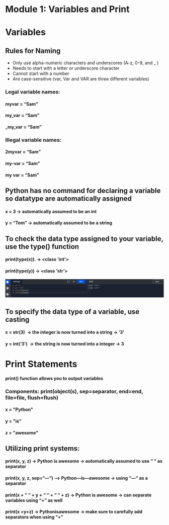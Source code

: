 # Module 1: Variables and Print


# Variables

## Rules for Naming
* Only use alpha-numeric characters and underscores (A-z, 0-9, and _ )
* Needs to start with a letter or underscore character
* Cannot start with a number
* Are case-sensitive (var, Var and VAR are three different variables)

### Legal variable names:
#### myvar = “Sam”
#### my_var = “Sam”
#### _my_var = “Sam”

### Illegal variable names:
#### 2myvar = “Sam”
#### my-var = “Sam”
#### my var = “Sam”

## **Python has no command for declaring a variable so datatype are automatically assigned**

#### x = 3 -> automatically assumed to be an int
#### y = “Tom” -> automatically assumed to be a string

## **To check the data type assigned to your variable, use the type() function**

#### print(type(x)).  -> <class 'int'>
#### print(type(y))  -> <class ‘str’>

<img src="https://github.com/anorris25/BeginnerCSManual/blob/main/Images/checkDataType.png" alt="app store" width="800"/>

## **To specify the data type of a variable, use casting**

#### x = str(3)  -> the integer is now turned into a string -> ‘3’
#### y = int(‘3’)  -> the string is now turned into a integer -> 3

# Print Statements

#### **print() function allows you to output variables**

### Components: print(object(s), sep=separator, end=end, file=file, flush=flush)

#### x = "Python"
#### y = "is"
#### z = "awesome"

## **Utilizing print systems:**
#### print(x, y, z)   -> Python is awesome -> automatically assumed to use “ “ as separator
#### print(x, y, z, sep=“—“) —> Python—is—awesome -> using “—“ as a separator
#### print(x + “ “ + y + “ “ + “ “ + z)  -> Python is awesome -> can separate variables using “+” as well
#### print(x +y+z) -> Pythonisawesome -> make sure to carefully add separators when using “+”
